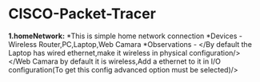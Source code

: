 # CISCO-Packet-Tracer
**1.homeNetwork:**
                *This is simple home network connection
                *Devices - Wireless Router,PC,Laptop,Web Camara
                *Observations - </By default the Laptop has wired ethernet,make it wireless in physical configuration/>
                                </Web Camara by default it is wireless,Add a ethernet to it in I/O configuration(To get this config advanced option must be selected)/>
